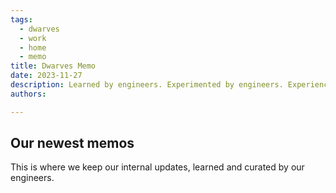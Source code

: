 ```yaml
---
tags:
  - dwarves
  - work
  - home
  - memo
title: Dwarves Memo
date: 2023-11-27
description: Learned by engineers. Experimented by engineers. Experienced by engineers. Written by Dwarves for product craftsmen.
authors: 

---
```


## Our newest memos
This is where we keep our internal updates, learned and curated by our engineers.


